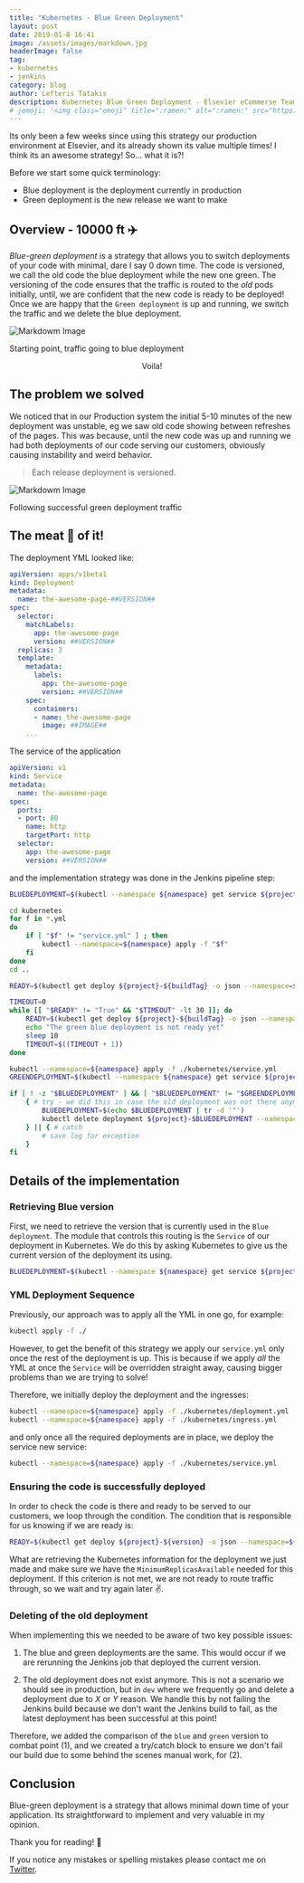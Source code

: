 ```yaml
---
title: "Kubernetes - Blue Green Deployment"
layout: post
date: 2019-01-8 16:41
image: /assets/images/markdown.jpg
headerImage: false
tag:
- kubernetes
- jenkins
category: blog
author: Lefteris Tatakis
description: Kubernetes Blue Green Deployment - Elsevier eCommerse Team
# jemoji: '<img class="emoji" title=":ramen:" alt=":ramen:" src="https://assets.github.com/images/icons/emoji/unicode/1f35c.png" height="20" width="20" align="absmiddle">'
---
```

Its only been a few weeks since using this strategy our production environment at Elsevier, and its already shown its value multiple times! I think its an awesome strategy!
So... what it is?!

Before we start some quick terminology:
 - Blue deployment is the deployment currently in production
 - Green deployment is the new release we want to make


## Overview - 10000 ft ✈️
*Blue-green deployment* is a strategy that allows you to switch deployments of your code with minimal, dare I say 0 down time.
The code is versioned, we call the old code the blue deployment while the new one green. The versioning of the code ensures that the traffic is routed to the *old* pods initially, until, we are confident that the new code is ready to be deployed! 
Once we are happy that the `Green deployment` is up and running, we switch the traffic and we delete the blue deployment.

![Markdowm Image][1]
<figcaption class="caption">Starting point, traffic going to blue deployment</figcaption>

<p align="center">Voila! </p>

## The problem we solved
We noticed that in our Production system the initial 5-10 minutes of the new deployment was unstable, eg we saw old code showing between refreshes of the pages.
This was because, until the new code was up and running we had both deployments of our code serving our customers, obviously causing instability and weird behavior.

> Each release deployment is versioned.


![Markdowm Image][2]
<figcaption class="caption">Following successful green deployment traffic</figcaption>


## The meat 🥩 of it!
The deployment YML looked like:
```yaml
apiVersion: apps/v1beta1
kind: Deployment
metadata:
  name: the-awesome-page-##VERSION##
spec:
  selector:
    matchLabels:
      app: the-awesome-page
      version: ##VERSION##
  replicas: 3
  template:
    metadata:
      labels:
        app: the-awesome-page
        version: ##VERSION##
    spec:
      containers:
      - name: the-awesome-page
        image: ##IMAGE##
    ...
```

The service of the application
```YAML
apiVersion: v1
kind: Service
metadata:
  name: the-awesome-page
spec:
  ports:
  - port: 80
    name: http
    targetPort: http
  selector:
    app: the-awesome-page
    version: ##VERSION##
```

and the implementation strategy was done in the Jenkins pipeline step:
```sh
BLUEDEPLOYMENT=$(kubectl --namespace ${namespace} get service ${project} -o json | jq '.spec.selector.version')

cd kubernetes
for f in *.yml
do
    if [ "$f" != "service.yml" ] ; then
        kubectl --namespace=${namespace} apply -f "$f"
    fi
done
cd ..

READY=$(kubectl get deploy ${project}-${buildTag} -o json --namespace=${namespace} | jq '.status.conditions[] | select(.reason == "MinimumReplicasAvailable") | .status' | tr -d '"')

TIMEOUT=0
while [[ "$READY" != "True" && "$TIMEOUT" -lt 30 ]]; do
    READY=$(kubectl get deploy ${project}-${buildTag} -o json --namespace=${namespace} | jq '.status.conditions[] | select(.reason == "MinimumReplicasAvailable") | .status' | tr -d '"')
    echo "The green blue deployment is not ready yet"
    sleep 10
    TIMEOUT=$((TIMEOUT + 1))
done

kubectl --namespace=${namespace} apply -f ./kubernetes/service.yml
GREENDEPLOYMENT=$(kubectl --namespace ${namespace} get service ${project} -o json | jq '.spec.selector.version')

if [ ! -z "$BLUEDEPLOYMENT" ] && [ "$BLUEDEPLOYMENT" != "$GREENDEPLOYMENT" ] ; then
    { # try - we did this in case the old deployment was not there anymore for some reason
        BLUEDEPLOYMENT=$(echo $BLUEDEPLOYMENT | tr -d '"')
        kubectl delete deployment ${project}-$BLUEDEPLOYMENT --namespace=${namespace}
    } || { # catch
        # save log for exception
    }
fi
```
## Details of the implementation 
### Retrieving Blue version
First, we need to retrieve the version that is currently used in the `Blue deployment`.
The module that controls this routing is the `Service` of our deployment in Kubernetes.
We do this by asking Kubernetes to give us the current version of the deployment its using.
```sh
BLUEDEPLOYMENT=$(kubectl --namespace ${namespace} get service ${project} -o json | jq '.spec.selector.version')
```

### YML Deployment Sequence
Previously, our approach was to apply all the YML in one go, for example: 
```sh
kubectl apply -f ./
```
However, to get the benefit of this strategy we apply our `service.yml` only once the rest of the deployment is up.
This is because if we apply _all_ the YML at once the `Service` will be overridden straight away, causing bigger problems than we are trying to solve!

Therefore, we initially  deploy the deployment and the ingresses:
```sh
kubectl --namespace=${namespace} apply -f ./kubernetes/deployment.yml
kubectl --namespace=${namespace} apply -f ./kubernetes/ingress.yml
```
and only once all the required deployments are in place, we deploy the service new service:
```sh
kubectl --namespace=${namespace} apply -f ./kubernetes/service.yml
```

### Ensuring the code is successfully  deployed
In order to check the code is there and ready to be served to our customers, we loop through the condition.
The condition that is responsible for us knowing if we are ready is:
```sh
READY=$(kubectl get deploy ${project}-${version} -o json --namespace=${namespace} | jq '.status.conditions[] | select(.reason == "MinimumReplicasAvailable") | .status' | tr -d '"')
```
What are retrieving the Kubernetes information for the deployment we just made and make sure we have the `MinimumReplicasAvailable` needed for this deployment.
If this criterion is not met, we are not ready to route traffic through, so we wait and try again later ✌️.


### Deleting of the old deployment
When implementing this we needed to be aware of two key possible issues:

1) The blue and green deployments are the same. This would occur if we are rerunning the Jenkins job that deployed the current version.  


2) The old deployment does not exist anymore. This is not a scenario we should see in production, but in `dev` where we frequently go and delete a deployment due to _X_ or _Y_ reason. We handle this by not failing the Jenkins build because we don't want the Jenkins build to fail, as the latest deployment has been successful at this point!

Therefore, we added the comparison of the `blue` and `green` version to combat point (1), and we created a try/catch block to ensure we don't fail our build due to some behind the scenes manual work, for (2).

## Conclusion
Blue-green deployment is a strategy that allows minimal down time of your application. Its straightforward to implement and very valuable in my opinion.

Thank you for reading! 👋

If you notice any mistakes or spelling mistakes please contact me on <a href="https://twitter.com/LTatakis"> Twitter</a>.

[1]: /assets/kubernetes/point2blue.png
[2]: /assets/kubernetes/point2green.png
